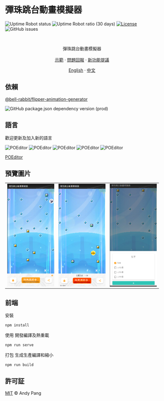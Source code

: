 # 彈珠跳台動畫模擬器
![Uptime Robot status](https://img.shields.io/uptimerobot/status/m789451157-78f49e0cce471d85607d06d9?style=for-the-badge)
![Uptime Robot ratio (30 days)](https://img.shields.io/uptimerobot/ratio/m789451157-78f49e0cce471d85607d06d9?style=for-the-badge)
[![License](https://img.shields.io/github/license/bell-rabbit/flipper-animation-simulator?style=for-the-badge)](/LICENSE)
![GitHub issues](https://img.shields.io/github/issues/bell-rabbit/flipper-animation-simulator?style=for-the-badge)

<br />
<div align="center">
  <p align="center">
    彈珠跳台動畫模擬器
    <br />
    <br />
    <a href="https://flipper.andypang.dev/">示範</a>
    ·
    <a href="https://github.com/bell-rabbit/flipper-animation-simulator/issues">問題回報</a>
    ·
    <a href="https://github.com/bell-rabbit/flipper-animation-simulator/issues">新功能提議</a>
  </p>
  <p>
    <a href="/README.md">English</a>
    ·
    <a href="/README.zh-TW.md">中文</a>
  </p>
</div>

## 依賴
[@bell-rabbit/flipper-animation-generator](https://github.com/bell-rabbit/flipper-animation-generator)

![GitHub package.json dependency version (prod)](https://img.shields.io/github/package-json/dependency-version/bell-rabbit/flipper-animation-simulator/@bell-rabbit/flipper-animation-generator?style=for-the-badge)

## 語言
歡迎更新及加入新的語言

![POEditor](https://img.shields.io/poeditor/progress/484045/zh-hk?style=for-the-badge&token=fb74d07f6576ae283c69ba10ff552d91)
![POEditor](https://img.shields.io/poeditor/progress/484045/zh-TW?style=for-the-badge&token=fb74d07f6576ae283c69ba10ff552d91)
![POEditor](https://img.shields.io/poeditor/progress/484045/en?style=for-the-badge&token=fb74d07f6576ae283c69ba10ff552d91)
![POEditor](https://img.shields.io/poeditor/progress/484045/ja?style=for-the-badge&token=fb74d07f6576ae283c69ba10ff552d91)
![POEditor](https://img.shields.io/poeditor/progress/484045/ko?style=for-the-badge&token=fb74d07f6576ae283c69ba10ff552d91)

[POEditor](https://poeditor.com/join/project?hash=TdCGQW1xiz)

## 預覽圖片
<table>
  <tr>
    <td>
      <img src="/example/example-1.jpg" alt="example 1" width="300" />
    </td>
    <td>
      <img src="/example/example-2.jpg" alt="example 2" width="300"/>
    </td> 
    <td>
      <img src="/example/example-3.jpg" alt="example 3" width="300"/>
    </td> 
  </tr>
</table>

## 前端
安裝
```sh
npm install
```

使用
開發編譯及熱重載
```sh
npm run serve
```

打包
生成生產編譯和縮小
```sh
npm run build
```

## 許可証

[MIT](LICENSE) © Andy Pang
